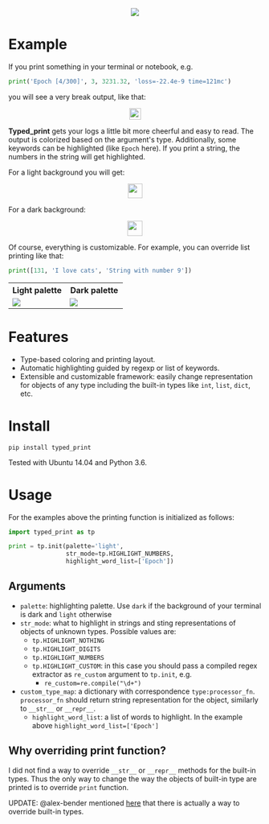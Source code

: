 <p align="center">
  <img src="https://raw.githubusercontent.com/DmitryUlyanov/dmitryulyanov.github.io/master/assets/typed_print/tp_logo.png">
</p>

# Example
If you print something in your terminal or notebook, e.g.
```python
print('Epoch [4/300]', 3, 3231.32, 'loss=-22.4e-9 time=121mc')
```
you will see a very break output, like that:
<p align="center">
  <img height=23  src="https://raw.githubusercontent.com/DmitryUlyanov/dmitryulyanov.github.io/master/assets/typed_print/args_no_color.png">
</p>

**Typed_print** gets your logs a little bit more cheerful and easy to read. The output is colorized based on the argument's type. Additionally, some keywords can be highlighted (like `Epoch` here). If you print a string, the numbers in the string will get highlighted.

For a light background you will get:
<p align="center">
  <img height=29  src="https://raw.githubusercontent.com/DmitryUlyanov/dmitryulyanov.github.io/master/assets/typed_print/args_light.png">
</p>
For a dark background:
<p align="center">
<img height=30  src="https://raw.githubusercontent.com/DmitryUlyanov/dmitryulyanov.github.io/master/assets/typed_print/args_dark.png"/>
</p>



Of course, everything is customizable. For example, you can override list printing like that:
```python
print([131, 'I love cats', 'String with number 9'])
```
<table style="border-width:0px; width:100%">
  <th>Light palette</th>
  <th>Dark palette</th>
  <tr>
    <td width=50%><img src="https://raw.githubusercontent.com/DmitryUlyanov/dmitryulyanov.github.io/master/assets/typed_print/list_light.png"/></td>
    <td width=50%><img src="https://raw.githubusercontent.com/DmitryUlyanov/dmitryulyanov.github.io/master/assets/typed_print/list_dark.png"/></td>
  </tr>
</table>


# Features

- Type-based coloring and printing layout.
- Automatic highlighting guided by regexp or list of keywords.
- Extensible and customizable framework: easily change representation for objects of any type including the built-in types like `int`, `list`, `dict`, etc.

# Install

```
pip install typed_print
```

Tested with Ubuntu 14.04 and Python 3.6.

# Usage

For the examples above the printing function is initialized as follows:
```python
import typed_print as tp

print = tp.init(palette='light', 
                str_mode=tp.HIGHLIGHT_NUMBERS, 
                highlight_word_list=['Epoch'])
```

## Arguments

- `palette`: highlighting palette. Use `dark` if the background of your terminal is dark and `light` otherwise
- `str_mode`: what to highlight in strings and sting representations of objects of unknown types. Possible values are:
  - `tp.HIGHLIGHT_NOTHING`
  - `tp.HIGHLIGHT_DIGITS`
  - `tp.HIGHLIGHT_NUMBERS`
  - `tp.HIGHLIGHT_CUSTOM`: in this case you should pass a compiled regex extractor as `re_custom` argument to `tp.init`, e.g.
    - `re_custom=re.compile("\d+")`
- `custom_type_map`: a dictionary with correspondence `type:processor_fn`. `processor_fn` should return string representation for the object, similarly to `__str__` or `__repr__`.
  - `highlight_word_list`: a list of words to highlight. In the example above `highlight_word_list=['Epoch']`

## Why overriding print function?
 I did not find a way to override `__str__` or `__repr__` methods for the built-in types. Thus the only way to change the way the objects of built-in type are printed is to override `print` function.

UPDATE: @alex-bender mentioned [here](https://github.com/DmitryUlyanov/typed_print/issues/1) that there is actually a way to override built-in types. 
